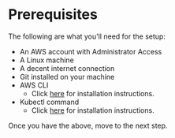 # Prerequisites

The following are what you'll need for the setup:
* An AWS account with Administrator Access
* A Linux machine
* A decent internet connection
* Git installed on your machine
* AWS CLI
	* Click [here](https://docs.aws.amazon.com/cli/latest/userguide/install-cliv2-linux.html#cliv2-linux-install) for installation instructions.
* Kubectl command
	* Click [here](https://docs.aws.amazon.com/eks/latest/userguide/install-kubectl.html) for installation instructions.

Once you have the above, move to the next step.
